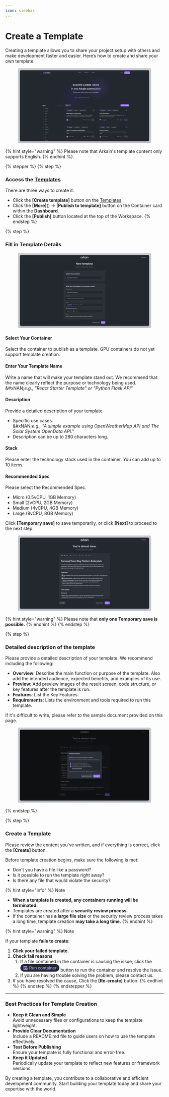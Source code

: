 ```yaml
---
icon: sidebar
---
```


# Create a Template

Creating a template allows you to share your project setup with others and make development faster and easier. Here’s how to create and share your own template:

<figure><img src="../../.gitbook/assets/template.png" alt=""><figcaption></figcaption></figure>

{% hint style="warning" %}
Please note that Arkain's template content only supports English.
{% endhint %}



{% stepper %}
{% step %}
### **Access the** [**Templates**](https://arkain.io/template)

There are three ways to create it:

* Click the **\[Create template]** button on the [Templates](https://arkain.io/template).
* Click the **\[More]**(<img src="../../.gitbook/assets/스크린샷 2025-02-24 오후 8.41.53.png" alt="" data-size="line">) → **\[Publish to template]** button on the Container card within the **Dashboard**.
* Click the **\[Publish]** button located at the top of the Workspace.
{% endstep %}

{% step %}
### **Fill in Template Details**

<figure><img src="../../.gitbook/assets/template_02.png" alt=""><figcaption></figcaption></figure>

#### Select Your Container

Select the container to publish as a template. GPU containers do not yet support template creation.

#### **Enter Your Template Name**

Write a name that will make your template stand out. We recommend that the name clearly reflect the purpose or technology being used.\
&#xNAN;_&#x65;.g., "React Starter Template" or "Python Flask API"_

#### **Description**

Provide a detailed description of your template

* Specific use cases.\
  &#xNAN;_&#x65;.g., "A simple example using OpenWeatherMap API and The Solar System OpenData API."_
* Description can be up to 280 characters long.

#### **Stack**

Please enter the technology stack used in the container. You can add up to 10 items.

#### **Recommended Spec**

Please select the Recommended Spec.&#x20;

* Micro (0.5vCPU, 1GB Memory)
* Small (2vCPU, 2GB Memory)
* Medium (4vCPU, 4GB Memory)
* Large (8vCPU, 8GB Memory)

Click **\[Temporary save]** to save temporarily, or click **\[Next]** to proceed to the next step.

<figure><img src="../../.gitbook/assets/template_03.png" alt=""><figcaption></figcaption></figure>

{% hint style="warning" %}
Please note that **only one Temporary save is possible.**
{% endhint %}
{% endstep %}

{% step %}
### Detailed description of the template

Please provide a detailed description of your template. We recommend including the following:

* **Overview**: Describe the main function or purpose of the template. Also add the intended audience, expected benefits, and examples of its use.
* **Preview**: Add preview images of the result screen, code structure, or key features after the template is run.
* **Features**: List the Key Features.
* **Requirements**: Lists the environment and tools required to run this template.

If it's difficult to write, please refer to the sample document provided on this page.

<figure><img src="../../.gitbook/assets/template_04.png" alt=""><figcaption></figcaption></figure>
{% endstep %}

{% step %}
### Create a Template

Please review the content you've written, and if everything is correct, click the **\[Create]** button.

Before template creation begins, make sure the following is met:

* Don't you have a file like a password?
* Is it possible to run the template right away?
* Is there any file that would violate the security?

{% hint style="info" %}
Note

* **When a template is created, any containers running will be terminated.**
* Templates are created after a **security review process.**&#x20;
* If the container has **a large file size** or the security review process takes a long time, template creation **may take a long time.**
{% endhint %}

{% hint style="warning" %}
Note

If your template **fails to create**:

1. **Click your failed template.**
2. **Check fail reasons**&#x20;
   1. If a file contained in the container is causing the issue, click the  ![](../../.gitbook/assets/run_container.png) button to run the container and resolve the issue.
   2. If you are having trouble solving the problem, please contact us.
3. If you have resolved the cause, Click the **\[Re-create]** button.
{% endhint %}
{% endstep %}
{% endstepper %}

***

### **Best Practices for Template Creation**

* **Keep it Clean and Simple**\
  Avoid unnecessary files or configurations to keep the template lightweight.
* **Provide Clear Documentation**\
  Include a README.md file to guide users on how to use the template effectively.
* **Test Before Publishing**\
  Ensure your template is fully functional and error-free.
* **Keep it Updated**\
  Periodically update your template to reflect new features or framework versions.

By creating a template, you contribute to a collaborative and efficient development community. Start building your template today and share your expertise with the world.
